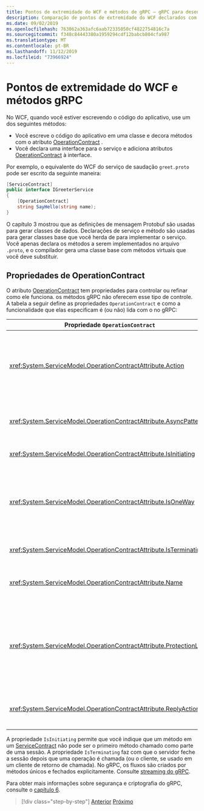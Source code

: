 ```yaml
---
title: Pontos de extremidade do WCF e métodos de gRPC – gRPC para desenvolvedores do WCF
description: Comparação de pontos de extremidade do WCF declarados com os atributos ServiceContract e OperationContract, e os métodos gRPC declarados em Protobuf
ms.date: 09/02/2019
ms.openlocfilehash: 763862a363afc6aab72335050cf4822754816c7a
ms.sourcegitcommit: f348c84443380a1959294cdf12babcb804cfa987
ms.translationtype: MT
ms.contentlocale: pt-BR
ms.lasthandoff: 11/12/2019
ms.locfileid: "73966924"
---
```

# <a name="wcf-endpoints-and-grpc-methods"></a>Pontos de extremidade do WCF e métodos gRPC

No WCF, quando você estiver escrevendo o código do aplicativo, use um dos seguintes métodos:

- Você escreve o código do aplicativo em uma classe e decora métodos com o atributo [OperationContract](xref:System.ServiceModel.OperationContractAttribute) .
- Você declara uma interface para o serviço e adiciona atributos [OperationContract](xref:System.ServiceModel.OperationContractAttribute) à interface.

Por exemplo, o equivalente do WCF do serviço de saudação `greet.proto` pode ser escrito da seguinte maneira:

```csharp
[ServiceContract]
public interface IGreeterService
{
    [OperationContract]
    string SayHello(string name);
}
```

O capítulo 3 mostrou que as definições de mensagem Protobuf são usadas para gerar classes de dados. Declarações de serviço e método são usadas para gerar classes base que você herda de para implementar o serviço. Você apenas declara os métodos a serem implementados no arquivo `.proto`, e o compilador gera uma classe base com métodos virtuais que você deve substituir.

## <a name="operationcontract-properties"></a>Propriedades de OperationContract

O atributo [OperationContract](xref:System.ServiceModel.OperationContractAttribute) tem propriedades para controlar ou refinar como ele funciona. os métodos gRPC não oferecem esse tipo de controle. A tabela a seguir define as propriedades `OperationContract` e como a funcionalidade que elas especificam é (ou não) lida com o no gRPC:

| Propriedade `OperationContract` | gRPC                                             |
| ---------------------------- | ------------------------------------------------ |
| <xref:System.ServiceModel.OperationContractAttribute.Action>             | URI que identifica a operação. gRPC usa o nome do `package`, `service` e `rpc` do arquivo `.proto`. |
| <xref:System.ServiceModel.OperationContractAttribute.AsyncPattern>       | Todos os métodos de serviço gRPC retornam objetos `Task`. |
| <xref:System.ServiceModel.OperationContractAttribute.IsInitiating>       | Consulte a observação abaixo. |
| <xref:System.ServiceModel.OperationContractAttribute.IsOneWay>           | Os métodos gRPC unidirecionais retornam resultados `Empty` ou usam o streaming de cliente. |
| <xref:System.ServiceModel.OperationContractAttribute.IsTerminating>      | Consulte a observação abaixo. |
| <xref:System.ServiceModel.OperationContractAttribute.Name>               | Relacionado ao SOAP, não há significado em gRPC. |
| <xref:System.ServiceModel.OperationContractAttribute.ProtectionLevel>    | Sem criptografia de mensagem; criptografia de rede tratada na camada de transporte (TLS sobre HTTP/2). |
| <xref:System.ServiceModel.OperationContractAttribute.ReplyAction>        | Relacionado ao SOAP, não há significado em gRPC. |

A propriedade `IsInitiating` permite que você indique que um método em um [ServiceContract](xref:System.ServiceModel.ServiceContractAttribute) não pode ser o primeiro método chamado como parte de uma sessão. A propriedade `IsTerminating` faz com que o servidor feche a sessão depois que uma operação é chamada (ou o cliente, se usado em um cliente de retorno de chamada). No gRPC, os fluxos são criados por métodos únicos e fechados explicitamente. Consulte [streaming do gRPC](rpc-types.md#grpc-streaming).

Para obter mais informações sobre segurança e criptografia do gRPC, consulte o [capítulo 6](security.md).

>[!div class="step-by-step"]
>[Anterior](wcf-services-to-grpc-comparison.md)
>[Próximo](wcf-bindings.md)
